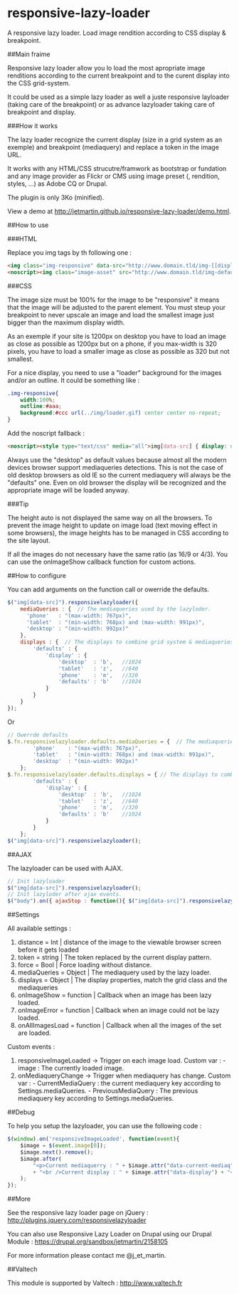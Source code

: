 responsive-lazy-loader
======================

A responsive lazy loader. Load image rendition according to CSS display &amp; breakpoint.

##Main fraime

Responsive lazy loader allow you lo load the most apropriate image renditions according to the current breakpoint and to the curent display into the CSS grid-system.

It could be used as a simple lazy loader as well a juste responsive layloader (taking care of the breakpoint) or as advance lazyloader taking care of breakpoint and display.

###How it works

The lazy loader recognize the current display (size in a grid system as an exemple) and breakpoint (mediaquery) and replace a token in the image URL.

It works with any HTML/CSS strucutre/framwork as bootstrap or fundation and any image provider as Flickr or CMS using image preset (, rendition, styles, ...) as Adobe CQ or Drupal.

The plugin is only 3Ko (minified).

View a demo at http://jetmartin.github.io/responsive-lazy-loader/demo.html.
        		
##How to use

###HTML

Replace you img tags by th following one :

```html
<img class="img-responsive" data-src="http://www.domain.tld/img-[[display]].jpg" src="js/pixel.gif" alt="image">
<noscript><img class="image-asset" src="http://www.domain.tld/img-defaults.jpg" alt="image"></noscript>
```

###CSS

The image size must be 100% for the image to be "responsive" it means that the image will be adjusted to the parent element. You must steup your breakpoint to never upscale an image and load the smallest image just bigger than the maximum display width.

As an exemple if your site is 1200px on desktop you have to load an image as close as possible as 1200px but on a phone, if you max-width is 320 pixels, you have to load a smaller image as close as possible as 320 but not smallest.</p>

For a nice display, you need to use a "loader" background for the images and/or an outline.
It could be something like :

```css
.img-responsive{
	width:100%;
	outline:#aaa;
	background:#ccc url(../img/loader.gif) center center no-repeat;
}
```

Add the noscript fallback :

```html
<noscript><style type="text/css" media="all">img[data-src] { display: none; }</style></noscript>
```

Always use the "desktop" as default values because almost all the modern devices browser support mediaqueries detections. This is not the case of old desktop browsers as old IE so the current mediaquery will always be the "defaults" one. Even on old browser the display will be recognized and the appropriate image will be loaded anyway.

###Tip

The height auto is not displayed the same way on all the browsers.
To prevent the image height to update on image load (text moving effect in some browsers), the image heights has to be managed in CSS according to the site layout.

If all the images do not necessary have the same ratio (as 16/9 or 4/3). You can use the onImageShow callback function for custom actions.

##How to configure

You can add arguments on the function call or owerride the defaults.

```javascript
$("img[data-src]").responsivelazyloader({
	mediaQueries : {  // The mediaqueries used by the lazyloder.
	  'phone'   : "(max-width: 767px)",
	  'tablet'  : "(min-width: 768px) and (max-width: 991px)",
	  'desktop' : "(min-width: 992px)"
	},
	displays : {  // The displays to combine grid system & mediaqueries
		'defaults' : {
			'display' : {
				'desktop'  : 'b',	//1024
				'tablet'   : 'z',	//640
				'phone'    : 'm',	//320
				'defaults' : 'b'	//1024
			}
		}
	}
});
```

Or

```javascript
// Owerrde defaults
$.fn.responsivelazyloader.defaults.mediaQueries = {  // The mediaqueries used by the lazyloder.
		'phone'    : "(max-width: 767px)",
		'tablet'   : "(min-width: 768px) and (max-width: 991px)",
		'desktop'  : "(min-width: 992px)"
	};
$.fn.responsivelazyloader.defaults.displays = {	// The displays to combine grid system & mediaqueries
		'defaults' : {
			'display' : {
				'desktop'  : 'b',	//1024
				'tablet'   : 'z',	//640
				'phone'    : 'm',	//320
				'defaults' : 'b'	//1024
			}
		}
	};
$("img[data-src]").responsivelazyloader();
```

##AJAX

The lazyloader can be used with AJAX.

```javascript
// Init lazyloader
$("img[data-src]").responsivelazyloader();
// Init lazyloder after ajax events.
$("body").on({ ajaxStop : function(){ $("img[data-src]").responsivelazyloader(); }});
```

##Settings

All available settings :

1. distance        = Int      | distance of the image to the viewable browser screen before it gets loaded</li>
2. token           = string   | The token replaced by the current display pattern.</li>
3. force           = Bool     | Force loading without distance.</li>
4. mediaQueries    = Object   | The mediaquery used by the lazy loader.</li>
5. displays        = Object   | The display properties, match the grid class and the mediaqueries</li>
6. onImageShow     = function | Callback when an image has been lazy loaded.</li>
7. onImageError    = function | Callback when an image could not be lazy loaded.</li>
8. onAllImagesLoad = function | Callback when all the images of the set are loaded.</li>

Custom events :

1. responsiveImageLoaded -> Trigger on each image load. Custom var :
		- image : The currently loaded image.
2. onMediaqueryChange -> Trigger when mediaquery has change. Custom var :
		- CurrentMediaQuery : the current mediaquery key according to Settings.mediaQueries.
		- PreviousMediaQuery : The previous mediaquery key according to Settings.mediaQueries.

##Debug

To help you setup the lazyloader, you can use the following code :

```javascript
$(window).on('responsiveImageLoaded', function(event){
	$image = $(event.image[0]);
	$image.next().remove();
	$image.after(
		"<p>Current mediaquerry : " + $image.attr("data-current-mediaq")
		+ "<br />Current display : " + $image.attr("data-display") + "</p>"
	);
});
```

##More

See the responsive lazy loader page on jQuery : http://plugins.jquery.com/responsivelazyloader

You can also use Responsive Lazy Loader on Drupal using our Drupal Module : https://drupal.org/sandbox/jetmartin/2158105

For more information please contact me @j_et_martin.

##Valtech

This module is supported by Valtech : http://www.valtech.fr